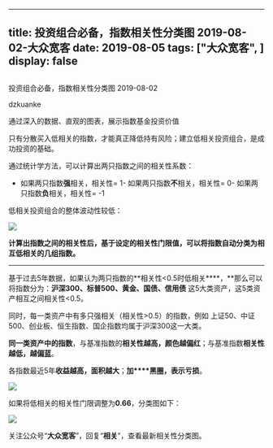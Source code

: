 
---
title:   投资组合必备，指数相关性分类图 2019-08-02-大众宽客
date: 2019-08-05
tags: ["大众宽客", ]
display: false
---


## 



投资组合必备，指数相关性分类图 2019-08-02




dzkuanke




通过深入的数据、直观的图表，展示指数基金投资价值


只有分散买入低相关的指数<h-char unicode="ff0c" class=""><h-inner>，</h-inner></h-char>才能真正降低持有风险；建立低相关投资组合，是成功投资的基础。



通过统计学方法，可以计算出两只指数之间的相关性系数：
- 如果两只指数**强**相关，相关性= 1- 如果两只指数**不**相关，相关性= 0- 如果两只指数**负**相关，相关性= -1


低相关投资组合的整体波动性较低：

<img class="rich_pages" data-ratio="0.43453237410071943" data-s="300,640" src="https://mmbiz.qpic.cn/mmbiz_png/PKw3FQPmhIiaaI47NMuiaLicu1wiaX8HMdFhwueD4AGIwFVxicS8uhHpdWfPVfk6Aasc4zUJ3FZTGQoOfjtXovb7swg/640?wx_fmt=png" data-type="png" data-w="695" style=""/>



**计算出指数之间的相关性后，基于设定的相关性门限值，可以将指数自动分类为相互低相关的几组指数。**

****

基于过去5年数据，如果认为两只指数的**相关性&lt;0.5时低相关****，**那么可以将指数分为：**沪深300、标普500、黄金、国债、信用债** 这5大类资产，这5类资产相互之间相关性&lt;0.5。



同时，每一类资产中有多只强相关（相关性&gt;0.5）的指数，例如 上证50、中证500、创业板、恒生指数、国企指数均属于沪深300这一大类。



**同一类资产中的指数**，与基准指数的**相关性越高，颜色越偏红**；与基准指数**相关性越低，越偏蓝**。



各指数最近5年**收益越高，面积越大**；**加****黑圈，表示亏损**。

<img class="rich_pages" data-ratio="1.1428571428571428" data-s="300,640" src="https://mmbiz.qpic.cn/mmbiz_png/PKw3FQPmhIgMtC40FricbpecNF4ym5f5SXfKCicpNH55nDkuT7q6PB8ClhxH4B2Y9VDWpJdvyriaJKvicXrq3WAGeA/640?wx_fmt=png" data-type="png" data-w="840" style=""/>



如果将低相关的相关性门限调整为**0.66**，分类图如下：

<img class="rich_pages" data-ratio="1.5714285714285714" data-s="300,640" src="https://mmbiz.qpic.cn/mmbiz_png/PKw3FQPmhIgMtC40FricbpecNF4ym5f5SDq1Y7hQFUgicUH74AEv5CEzbXfIM8JriaHnzPa6pNDcpeKpxbyEVeg7A/640?wx_fmt=png" data-type="png" data-w="840" style="text-align: center;white-space: normal;"/>

关注公众号“**大众宽客**”，回复“**相关**”，查看最新相关性分类图。








